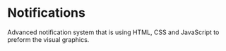 # Notifications
Advanced notification system that is using HTML, CSS and JavaScript to preform the visual graphics.

